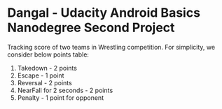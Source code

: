 # Dangal - Udacity Android Basics Nanodegree Second Project

Tracking score of two teams in Wrestling competition. For simplicity, we consider below points table:
1. Takedown - 2 points
2. Escape - 1 point
3. Reversal - 2 points
4. NearFall for 2 seconds - 2 points
5. Penalty - 1 point for opponent
